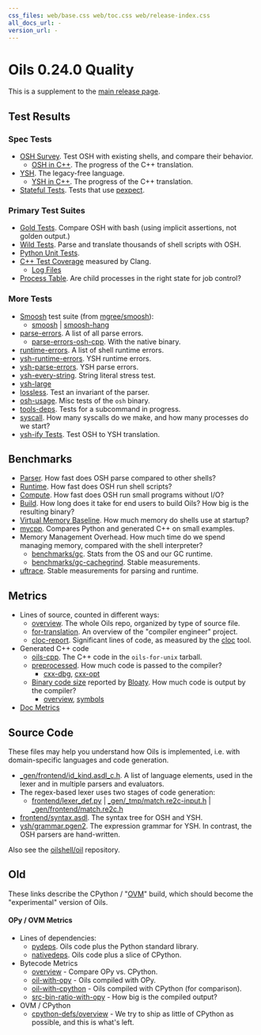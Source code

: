 ```yaml
---
css_files: web/base.css web/toc.css web/release-index.css 
all_docs_url: -
version_url: -
---
```


Oils 0.24.0 Quality
===================

<!-- NOTE: This file is published to /release/$VERSION/quality.html -->

<span class="date">
<!-- REPLACE_WITH_DATE -->
</span>

This is a supplement to the [main release page](index.html).

<div id="toc">
</div>

## Test Results

### Spec Tests

- [OSH Survey](test/spec.wwz/osh-py/index.html).  Test OSH with existing shells,
  and compare their behavior.
  - [OSH in C++](test/spec.wwz/osh-cpp/compare.html).  The progress of the C++
    translation.
- [YSH](test/spec.wwz/ysh-py/index.html).  The legacy-free language.
  - [YSH in C++](test/spec.wwz/ysh-cpp/compare.html).  The progress of the C++
    translation.
- [Stateful Tests](test/spec.wwz/stateful/index.html).  Tests that use
  [pexpect]($xref).

### Primary Test Suites

- [Gold Tests](more-tests.wwz/suite-logs/gold.txt).  Compare OSH with bash
  (using implicit assertions, not golden output.)
- [Wild Tests](test/wild.wwz/).  Parse and translate thousands of shell scripts
  with OSH.
- [Python Unit Tests](more-tests.wwz/unit/).
- [C++ Test Coverage](test/coverage.wwz/unified/html/index.html) measured by
  Clang.
  - [Log Files](test/coverage.wwz/log-files.html)
- [Process Table](more-tests.wwz/process-table/).  Are child processes in the
  right state for job control?

### More Tests

- [Smoosh][] test suite (from [mgree/smoosh][]):
  - [smoosh](test/spec.wwz/smoosh/smoosh.html)
    | [smoosh-hang](test/spec.wwz/smoosh/smoosh-hang.html)
- [parse-errors](more-tests.wwz/suite-logs/parse-errors.txt).  A list of all parse errors.
  - [parse-errors-osh-cpp](more-tests.wwz/suite-logs/parse-errors-osh-cpp.txt).
    With the native binary.
- [runtime-errors](more-tests.wwz/suite-logs/runtime-errors.txt).  A list of shell runtime
  errors.
- [ysh-runtime-errors](more-tests.wwz/suite-logs/ysh-runtime-errors.txt).  YSH
  runtime errors.
- [ysh-parse-errors](more-tests.wwz/suite-logs/ysh-parse-errors.txt).  YSH
  parse errors.
- [ysh-every-string](more-tests.wwz/suite-logs/ysh-every-string.txt).  String
  literal stress test.
- [ysh-large](more-tests.wwz/suite-logs/ysh-large.txt)
- [lossless](more-tests.wwz/suite-logs/lossless.txt).  Test an invariant of the parser.
- [osh-usage](more-tests.wwz/suite-logs/osh-usage.txt).  Misc tests of the `osh` binary.
- [tools-deps](more-tests.wwz/suite-logs/tools-deps.txt).  Tests for a subcommand in
  progress.
- [syscall](more-tests.wwz/syscall/-wwz-index). How many syscalls do we make,
  and how many processes do we start?
- [ysh-ify Tests](more-tests.wwz/suite-logs/ysh-ify.txt).  Test OSH to YSH
  translation.

[Smoosh]: http://shell.cs.pomona.edu/

[mgree/smoosh]: https://github.com/mgree/smoosh/tree/master/tests/shell

## Benchmarks

- [Parser](benchmarks.wwz/osh-parser/).  How fast does OSH
  parse compared to other shells?
- [Runtime](benchmarks.wwz/osh-runtime/).  How fast does OSH run shell
  scripts?
- [Compute](benchmarks.wwz/compute/).  How fast does OSH run small programs
  without I/O?
- [Build](benchmarks.wwz/ovm-build/).  How long does it take for end users to
  build Oils?  How big is the resulting binary?
- [Virtual Memory Baseline](benchmarks.wwz/vm-baseline/).  How much memory do
  shells use at startup?
- [mycpp](benchmarks.wwz/mycpp-examples/).  Compares Python and generated C++
  on small examples.
- Memory Management Overhead.  How much time do we spend managing memory,
compared with the shell interpreter?
  - [benchmarks/gc](benchmarks.wwz/gc/).  Stats from the OS and our GC runtime.
  - [benchmarks/gc-cachegrind](benchmarks.wwz/gc-cachegrind/).  Stable
    measurements.
- [uftrace](benchmarks.wwz/uftrace/).  Stable measurements for parsing and
  runtime.

## Metrics

- Lines of source, counted in different ways:
  - [overview](pub/metrics.wwz/line-counts/overview.html).  The whole Oils
    repo, organized by type of source file.
  - [for-translation](pub/metrics.wwz/line-counts/for-translation.html).  An
    overview of the "compiler engineer" project.
  - [cloc-report](pub/metrics.wwz/line-counts/cloc-report.txt).  Significant
    lines of code, as measured by the [cloc][] tool.
- Generated C++ code
  - [oils-cpp](pub/metrics.wwz/line-counts/oils-cpp.txt).  The C++ code in the
    `oils-for-unix` tarball.
  - [preprocessed](pub/metrics.wwz/preprocessed/-wwz-index).  How much code is
    passed to the compiler?
    - [cxx-dbg](pub/metrics.wwz/preprocessed/cxx-dbg.txt),
      [cxx-opt](pub/metrics.wwz/preprocessed/cxx-opt.txt)
  - [Binary code size](pub/metrics.wwz/oils-for-unix/-wwz-index) reported by
    [Bloaty][].  How much code is output by the compiler?
    - [overview](pub/metrics.wwz/oils-for-unix/overview.txt),
      [symbols](pub/metrics.wwz/oils-for-unix/symbols.txt)
- [Doc Metrics](doc/metrics.txt)

[cloc]: https://github.com/AlDanial/cloc
[Bloaty]: https://github.com/google/bloaty
[OVM]: //www.oilshell.org/cross-ref.html?tag=OVM#OVM

## Source Code

These files may help you understand how Oils is implemented, i.e. with
domain-specific languages and code generation.

- [_gen/frontend/id_kind.asdl_c.h](pub/src-tree.wwz/_gen/frontend/id_kind.asdl_c.h.html).
  A list of language elements, used in the lexer and in multiple parsers and
  evaluators.
- The regex-based lexer uses two stages of code generation:
  - [frontend/lexer_def.py](pub/src-tree.wwz/frontend/lexer_def.py.html)
    | [_gen/_tmp/match.re2c-input.h](pub/src-tree.wwz/_gen/_tmp/match.re2c-input.h.html)
    | [_gen/frontend/match.re2c.h](pub/src-tree.wwz/_gen/frontend/match.re2c.h)
- [frontend/syntax.asdl](pub/src-tree.wwz/frontend/syntax.asdl.html). The syntax tree
  for OSH and YSH.
- [ysh/grammar.pgen2](pub/src-tree.wwz/ysh/grammar.pgen2.html). The
  expression grammar for YSH.  In contrast, the OSH parsers are hand-written.

Also see the [oilshell/oil](https://github.com/oilshell/oil) repository.

## Old

These links describe the CPython / "[OVM]($xref)" build, which should become
the "experimental" version of Oils.

#### OPy / OVM Metrics

- Lines of dependencies:
  - [pydeps](pub/metrics.wwz/line-counts/pydeps.txt).  Oils code plus the Python
    standard library.
  - [nativedeps](pub/metrics.wwz/line-counts/nativedeps.txt).  Oils code plus a
    slice of CPython.
- Bytecode Metrics
  - [overview](pub/metrics.wwz/bytecode/overview.txt) - Compare OPy vs. CPython.
  - [oil-with-opy](pub/metrics.wwz/bytecode/oil-with-opy.txt) - Oils compiled with
    OPy.
  - [oil-with-cpython](pub/metrics.wwz/bytecode/oil-with-cpython.txt) - Oils
    compiled with CPython (for comparison).
  - [src-bin-ratio-with-opy](pub/metrics.wwz/bytecode/src-bin-ratio-with-opy.txt) -
    How big is the compiled output?
- OVM / CPython
  - [cpython-defs/overview](pub/metrics.wwz/cpython-defs/overview.txt) - We try to
    ship as little of CPython as possible, and this is what's left.
